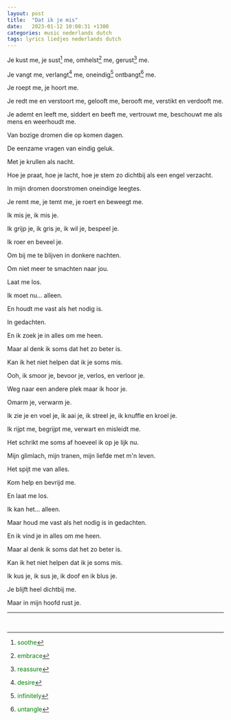 ```yaml
---
layout: post
title:  "Dat ik je mis"
date:   2023-01-12 10:08:31 +1300
categories: music nederlands dutch
tags: lyrics liedjes nederlands dutch
---
```


Je kust me, je sust[^sussen] me, omhelst[^omhelzen] me, gerust[^gerust] me.

Je vangt me, verlangt[^verlangen] me, oneindig[^oneindig] ontbangt[^ontbangen] me.

Je roept me, je hoort me.

Je redt me en verstoort me, gelooft me, berooft me, verstikt en verdooft me.

Je ademt en leeft me, siddert en beeft me, vertrouwt me, beschouwt me als mens en weerhoudt me.

Van bozige dromen die op komen dagen.

De eenzame vragen van eindig geluk.

Met je krullen als nacht.

Hoe je praat, hoe je lacht, hoe je stem zo dichtbij als een engel verzacht.

In mijn dromen doorstromen oneindige leegtes.

Je remt me, je temt me, je roert en beweegt me.

Ik mis je, ik mis je.

Ik grijp je, ik gris je, ik wil je, bespeel je.

Ik roer en beveel je.

Om bij me te blijven in donkere nachten.

Om niet meer te smachten naar jou.

Laat me los.

Ik moet nu... alleen.

En houdt me vast als het nodig is.

In gedachten.

En ik zoek je in alles om me heen.

Maar al denk ik soms dat het zo beter is.

Kan ik het niet helpen dat ik je soms mis.

Ooh, ik smoor je, bevoor je, verlos, en verloor je.

Weg naar een andere plek maar ik hoor je.

Omarm je, verwarm je.

Ik zie je en voel je, ik aai je, ik streel je, ik knuffle en kroel je.

Ik rijpt me, begrijpt me, verwart en misleidt me.

Het schrikt me soms af hoeveel ik op je lijk nu.

Mijn glimlach, mijn tranen, mijn liefde met m'n leven.

Het spijt me van alles.

Kom help en bevrijd me.

En laat me los.

Ik kan het... alleen.

Maar houd me vast als het nodig is in gedachten.

En ik vind je in alles om me heen.

Maar al denk ik soms dat het zo beter is.

Kan ik het niet helpen dat ik je soms mis.

Ik kus je, ik sus je, ik doof en ik blus je.

Je blijft heel dichtbij me.

Maar in mijn hoofd rust je.

---

<br />
 
[^sussen]: <span style="color:green">soothe</span>
[^omhelzen]: <span style="color:green">embrace</span>
[^gerust]: <span style="color:green">reassure</span>
[^verlangen]: <span style="color:green">desire</span>
[^oneindig]: <span style="color:green">infinitely</span>
[^ontbangen]: <span style="color:green">untangle</span>
